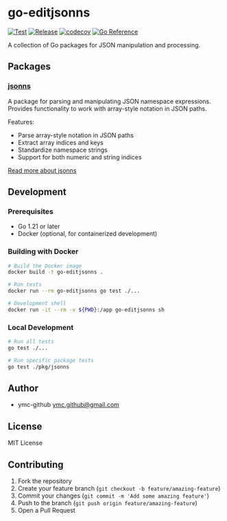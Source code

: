 # go-editjsonns

[![Test](https://github.com/ymc-github/go-editjsonns/actions/workflows/test.yml/badge.svg)](https://github.com/ymc-github/go-editjsonns/actions/workflows/test.yml)
[![Release](https://github.com/ymc-github/go-editjsonns/actions/workflows/release.yml/badge.svg)](https://github.com/ymc-github/go-editjsonns/actions/workflows/release.yml)
[![codecov](https://codecov.io/gh/ymc-github/go-editjsonns/branch/main/graph/badge.svg)](https://codecov.io/gh/ymc-github/go-editjsonns)
[![Go Reference](https://pkg.go.dev/badge/github.com/ymc-github/go-editjsonns.svg)](https://pkg.go.dev/github.com/ymc-github/go-editjsonns)

A collection of Go packages for JSON manipulation and processing.

## Packages

### [jsonns](pkg/jsonns)

A package for parsing and manipulating JSON namespace expressions. Provides functionality to work with array-style notation in JSON paths.

Features:
- Parse array-style notation in JSON paths
- Extract array indices and keys
- Standardize namespace strings
- Support for both numeric and string indices

[Read more about jsonns](pkg/jsonns/README.md)

## Development

### Prerequisites

- Go 1.21 or later
- Docker (optional, for containerized development)

### Building with Docker

```bash
# Build the Docker image
docker build -t go-editjsonns .

# Run tests
docker run --rm go-editjsonns go test ./...

# Development shell
docker run -it --rm -v ${PWD}:/app go-editjsonns sh
```

### Local Development

```bash
# Run all tests
go test ./...

# Run specific package tests
go test ./pkg/jsonns
```

## Author

- ymc-github <ymc.github@gmail.com>

## License

MIT License

## Contributing

1. Fork the repository
2. Create your feature branch (`git checkout -b feature/amazing-feature`)
3. Commit your changes (`git commit -m 'Add some amazing feature'`)
4. Push to the branch (`git push origin feature/amazing-feature`)
5. Open a Pull Request 